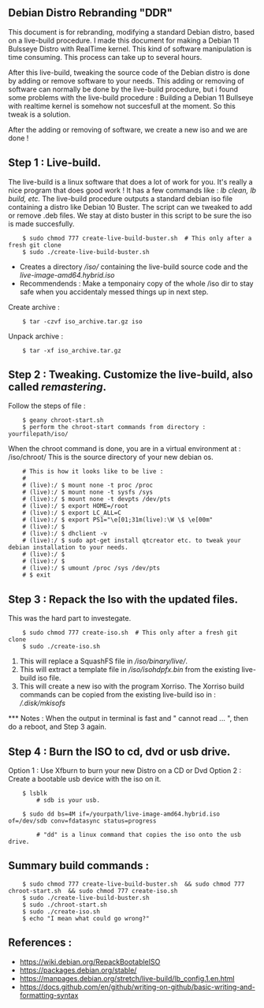 ## Debian Distro Rebranding "DDR" 

This document is for rebranding, modifying a standard Debian distro, based on a live-build procedure.
I made this document for making a Debian 11 Bulsseye Distro with RealTime kernel.
This kind of software manipulation is time consuming. This process can take up to several hours.

After this live-build, tweaking the source code of the Debian distro is done by adding or remove software to your needs.
This adding or removing of software can normally be done by the live-build procedure, but i found some problems with
the live-build procedure : Building a Debian 11 Bullseye with realtime kernel is somehow not succesfull at the moment.
So this tweak is a solution. 

After the adding or removing of software, we create a new iso and we are done !


## Step 1 : Live-build.

The live-build is a linux software that does a lot of work for you. It's really a nice program that does good work !
It has a few commands like : *lb clean, lb build, etc.*
The live-build procedure outputs a standard debian iso file containing a distro like Debian 10 Buster.
The script can we tweaked to add or remove .deb files.
We stay at disto buster in this script to be sure the iso is made succesfully.

		$ sudo chmod 777 create-live-build-buster.sh  # This only after a fresh git clone
		$ sudo ./create-live-build-buster.sh

- Creates a directory */iso/* containing the live-build source code and the *live-image-amd64.hybrid.iso*
- Recommendends : Make a temponairy copy of the whole /iso dir to stay safe when you accidentaly messed things up in next step.

Create archive : 	

		$ tar -czvf iso_archive.tar.gz iso

Unpack archive : 

		$ tar -xf iso_archive.tar.gz
	
	
## Step 2 : Tweaking. Customize the live-build, also called *remastering*.

Follow the steps of file :

		$ geany chroot-start.sh
		$ perform the chroot-start commands from directory : yourfilepath/iso/

When the chroot command is done, you are in a virtual environment at : /iso/chroot/ This is the source directory of your new debian os.

		# This is how it looks like to be live :
		#
		# (live):/ $ mount none -t proc /proc
		# (live):/ $ mount none -t sysfs /sys
		# (live):/ $ mount none -t devpts /dev/pts
		# (live):/ $ export HOME=/root
		# (live):/ $ export LC_ALL=C
		# (live):/ $ export PS1="\e[01;31m(live):\W \$ \e[00m"
		# (live):/ $
		# (live):/ $ dhclient -v 
		# (live):/ $ sudo apt-get install qtcreator etc. to tweak your debian installation to your needs.
		# (live):/ $
		# (live):/ $
		# (live):/ $ umount /proc /sys /dev/pts
		# $ exit
	
## Step 3 : Repack the Iso with the updated files.	
	
This was the hard part to investegate.

		$ sudo chmod 777 create-iso.sh  # This only after a fresh git clone
		$ sudo ./create-iso.sh

1. This will replace a SquashFS file in */iso/binary/live/*.
2. This will extract a template file in */iso/isohdpfx.bin* from the existing live-build iso file.
3. This will create a new iso with the program Xorriso. The Xorriso build commands can be copied from the existing live-build iso in : */.disk/mkisofs*

*** Notes : When the output in terminal is fast and " cannot read ... ", then do a reboot, and Step 3 again.
		
## Step 4 : Burn the ISO to cd, dvd or usb drive.

Option 1 : Use Xfburn to burn your new Distro on a CD or Dvd
Option 2 : Create a bootable usb device with the iso on it.

		$ lsblk 	
			# sdb is your usb.					
			
		$ sudo dd bs=4M if=/yourpath/live-image-amd64.hybrid.iso of=/dev/sdb conv=fdatasync status=progress
			
			# "dd" is a linux command that copies the iso onto the usb drive.

## Summary build commands :

		$ sudo chmod 777 create-live-build-buster.sh  && sudo chmod 777 chroot-start.sh  && sudo chmod 777 create-iso.sh
		$ sudo ./create-live-build-buster.sh
		$ sudo ./chroot-start.sh
		$ sudo ./create-iso.sh
		$ echo "I mean what could go wrong?"

## References :
- https://wiki.debian.org/RepackBootableISO
- https://packages.debian.org/stable/
- https://manpages.debian.org/stretch/live-build/lb_config.1.en.html
- https://docs.github.com/en/github/writing-on-github/basic-writing-and-formatting-syntax








